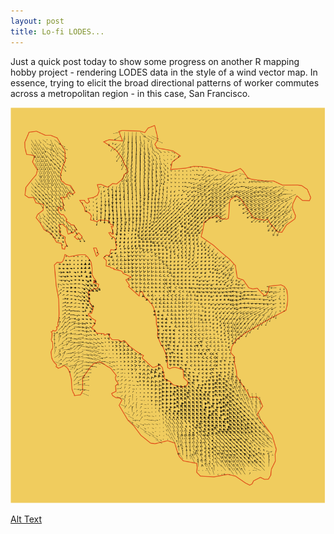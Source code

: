 ```yaml
---
layout: post
title: Lo-fi LODES...
---
```


Just a quick post today to show some progress on another R mapping hobby project - rendering LODES data in the style of a wind vector map. In essence, trying to elicit the broad directional patterns of worker commutes across a metropolitan region - in this case, San Francisco.  

<p align="center">
<img src="../images/sf_svg.svg">
</p>

[Alt Text](../images/sf_svg.svg)
